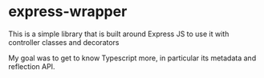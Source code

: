 # express-wrapper
This is a simple library that is built around Express JS to use it with controller classes and decorators

My goal was to get to know Typescript more, in particular its metadata and reflection API.